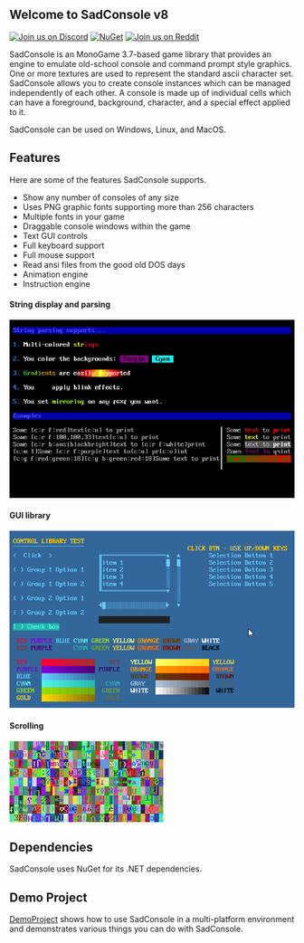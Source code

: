 ## Welcome to SadConsole v8

[![Join us on Discord](https://img.shields.io/discord/501465397518925843.svg?label=discord)][discord] [![NuGet](https://img.shields.io/nuget/v/SadConsole.svg)][nuget] [![Join us on Reddit](https://img.shields.io/badge/reddit-SadConsole-red.svg)][reddit]



SadConsole is an MonoGame 3.7-based game library that provides an engine to emulate old-school console and command prompt style graphics. One or more textures are used to represent the standard ascii character set. SadConsole allows you to create console instances which can be managed independently of each other. A console is made up of individual cells which can have a foreground, background, character, and a special effect applied to it. 

SadConsole can be used on Windows, Linux, and MacOS.

## Features

Here are some of the features SadConsole supports.

* Show any number of consoles of any size
* Uses PNG graphic fonts supporting more than 256 characters
* Multiple fonts in your game
* Draggable console windows within the game
* Text GUI controls
* Full keyboard support
* Full mouse support
* Read ansi files from the good old DOS days
* Animation engine
* Instruction engine

#### String display and parsing
![string pic](images/stringparseexample.gif)

#### GUI library
![GUI library pic](images/ui-example.gif)

#### Scrolling
![scrolling console](images/scrolling-example2.gif)

## Dependencies
SadConsole uses NuGet for its .NET dependencies.

## Demo Project
[DemoProject](https://github.com/SadConsole/SadConsole/tree/master/src/DemoProject/SharedCode) shows how to use SadConsole in a multi-platform environment and demonstrates various things you can do with SadConsole.

[nuget]: http://www.nuget.org/packages/SadConsole/
[discord]: https://discord.gg/mttxqAs
[reddit]: http://reddit.com/r/sadconsole